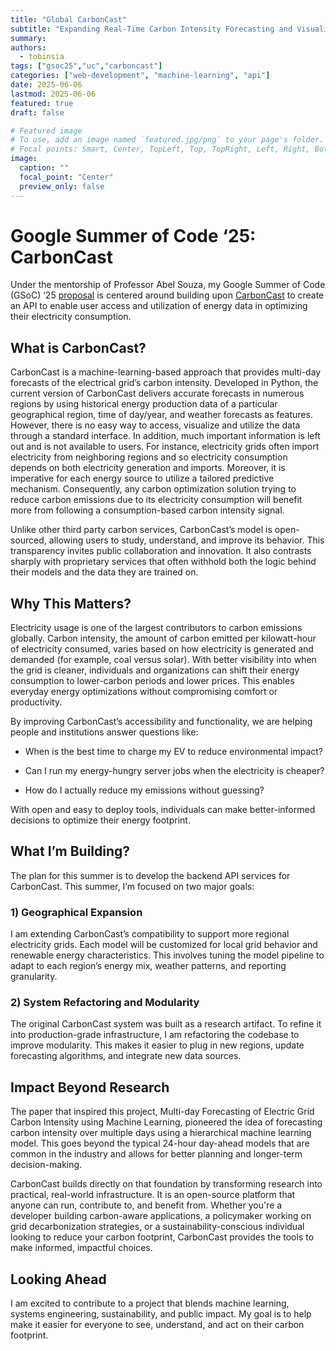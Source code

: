 ```yaml
---
title: "Global CarbonCast"
subtitle: "Expanding Real-Time Carbon Intensity Forecasting and Visualization"
summary:
authors: 
  - tobinsia
tags: ["gsoc25","uc","carboncast"]
categories: ["web-development", "machine-learning", "api"]
date: 2025-06-06
lastmod: 2025-06-06
featured: true
draft: false

# Featured image
# To use, add an image named `featured.jpg/png` to your page's folder.
# Focal points: Smart, Center, TopLeft, Top, TopRight, Left, Right, BottomLeft, Bottom, BottomRight.
image:
  caption: ""
  focal_point: "Center"
  preview_only: false
---
```


# Google Summer of Code ‘25: CarbonCast

Under the mentorship of Professor Abel Souza, my Google Summer of Code (GSoC) ‘25 [proposal](https://summerofcode.withgoogle.com/programs/2025/projects/7yvAix3k) is centered around building upon [CarbonCast](/content/project/osre25/ucsc/carboncast) to create an API to enable user access and utilization of energy data in optimizing their electricity consumption.

## What is CarbonCast?

CarbonCast is a machine-learning-based approach that provides multi-day forecasts of the electrical grid’s carbon intensity. Developed in Python, the current version of CarbonCast delivers accurate forecasts in numerous regions by using historical energy production data of a particular geographical region, time of day/year, and weather forecasts as features.
However, there is no easy way to access, visualize and utilize the data through a standard interface. In addition, much important information is left out and is not available to users. For instance, electricity grids often import electricity from neighboring regions and so electricity consumption depends on both electricity generation and imports. Moreover, it is imperative for each energy source to utilize a tailored predictive mechanism. Consequently, any carbon optimization solution trying to reduce carbon emissions due to its electricity consumption will benefit more from following a consumption-based carbon intensity signal.

Unlike other third party carbon services, CarbonCast’s model is open-sourced, allowing users to study, understand, and improve its behavior. This transparency invites public collaboration and innovation. It also contrasts sharply with proprietary services that often withhold both the logic behind their models and the data they are trained on.

## Why This Matters?

Electricity usage is one of the largest contributors to carbon emissions globally. Carbon intensity, the amount of carbon emitted per kilowatt-hour of electricity consumed, varies based on how electricity is generated and demanded (for example, coal versus solar). With better visibility into when the grid is cleaner, individuals and organizations can shift their energy consumption to lower-carbon periods and lower prices. This enables everyday energy optimizations without compromising comfort or productivity.

By improving CarbonCast’s accessibility and functionality, we are helping people and institutions answer questions like:

- When is the best time to charge my EV to reduce environmental impact?

- Can I run my energy-hungry server jobs when the electricity is cheaper?

- How do I actually reduce my emissions without guessing?

With open and easy to deploy tools, individuals can make better-informed decisions to optimize their energy footprint. 

## What I’m Building?

The plan for this summer is to develop the backend API services for CarbonCast. This summer, I’m focused on two major goals:

### 1) Geographical Expansion

I am extending CarbonCast’s compatibility to support more regional electricity grids. Each model will be customized for local grid behavior and renewable energy characteristics. This involves tuning the model pipeline to adapt to each region’s energy mix, weather patterns, and reporting granularity.

### 2) System Refactoring and Modularity

The original CarbonCast system was built as a research artifact. To refine it into production-grade infrastructure, I am refactoring the codebase to improve modularity. This makes it easier to plug in new regions, update forecasting algorithms, and integrate new data sources.

## Impact Beyond Research

The paper that inspired this project, Multi-day Forecasting of Electric Grid Carbon Intensity using Machine Learning, pioneered the idea of forecasting carbon intensity over multiple days using a hierarchical machine learning model. This goes beyond the typical 24-hour day-ahead models that are common in the industry and allows for better planning and longer-term decision-making.

CarbonCast builds directly on that foundation by transforming research into practical, real-world infrastructure. It is an open-source platform that anyone can run, contribute to, and benefit from. Whether you're a developer building carbon-aware applications, a policymaker working on grid decarbonization strategies, or a sustainability-conscious individual looking to reduce your carbon footprint, CarbonCast provides the tools to make informed, impactful choices.

## Looking Ahead

I am excited to contribute to a project that blends machine learning, systems engineering, sustainability, and public impact. My goal is to help make it easier for everyone to see, understand, and act on their carbon footprint.
